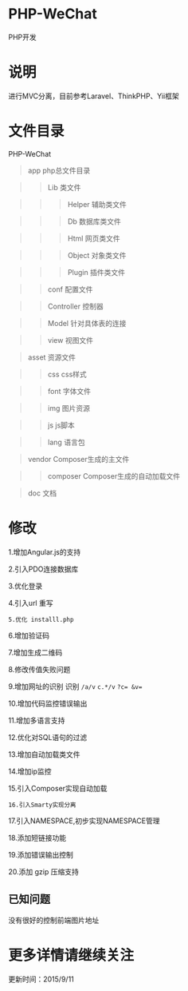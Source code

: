 # PHP-WeChat
PHP开发

# 说明

进行MVC分离，目前参考Laravel、ThinkPHP、Yii框架

# 文件目录

PHP-WeChat

>app    		php总文件目录

>>Lib			类文件

>>>Helper		辅助类文件

>>>Db			数据库类文件

>>>Html			网页类文件

>>>Object		对象类文件

>>>Plugin		插件类文件

>>conf			配置文件

>>Controller	控制器

>>Model			针对具体表的连接

>>view			视图文件

>asset			资源文件

>>css			css样式

>>font			字体文件

>>img			图片资源

>>js			js脚本

>>lang			语言包

>vendor			Composer生成的主文件

>>composer		Composer生成的自动加载文件

>doc			文档


# 修改

1.增加Angular.js的支持

2.引入PDO连接数据库

3.优化登录

4.引入url 重写

`5.优化 installl.php`

6.增加验证码

7.增加生成二维码

8.修改传值失败问题

9.增加网址的识别            识别 `/a/v` `c.*/v` `?c= &v= `

10.增加代码监控错误输出

11.增加多语言支持

12.优化对SQL语句的过滤

13.增加自动加载类文件

14.增加ip监控

15.引入Composer实现自动加载

`16.引入Smarty实现分离`

17.引入NAMESPACE,初步实现NAMESPACE管理

18.添加短链接功能

19.添加错误输出控制

20.添加 gzip 压缩支持


已知问题
-------

没有很好的控制前端图片地址


# 更多详情请继续关注

更新时间：2015/9/11

